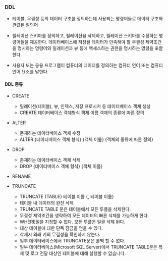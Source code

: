 
### DDL

- 테이블, 무결성 등의 데이터 구조를 정의하는데 사용되는 명령어들로 데이터 구조와 관련된 질의어

- 릴레이션 스키마를 정의하고, 릴레이션을 삭제하고, 릴레이션 스키마를 수정하는 명령어들을 제공한다. 데이터베이스에 저장될 데이터가 만족해야 할 무결성 제약조건을 명시하는 명령어와 릴레이션과 뷰 등에 액세스하는 권한을 명시하는 명령을 포함한다.

- 사용자 또는 응용 프로그램이 컴퓨터의 데이터를 정의하는 컴퓨터 언어 또는 컴퓨터 언어 요소를 말한다.
#### DDL 종류

- CREATE
	- 릴레이션(테이블), 뷰, 인덱스, 저장 프로시저 등 데이터베이스 객체 생성
	- CREATE 데이터베이스 객체형식 객체 이름 
		  객체의 종류에 따른 정의

- ALTER
	- 존재하는 데이터베이스 객체 수정
	- ALTER {데이터베이스 객체 형식} {객체 이름}
	  {객체의 종류에 따른 정의}

- DROP
	- 존재하는 데이터베이스 객체 삭제
	- DROP {데이터베이스 객체 형식} {객체 이름}

- RENAME

- TRUNCATE
	- TRUNCATE {TABLE} 테이블 이름 {, 테이블 이름}
	- 테이블 내 데이터의 완전 삭제
	- TRUNCATE TABLE 문은 테이블에서 모든 투플을 삭제한다.
	- 무결성 제약조건을 생략하여 모든 데이터의 빠른 삭제를 가능하게 한다.
	- WHERE절을 지정할 수 없다. 모든 투플은 일괄 삭제 된다.
	- 대상 테이블에 대한 단독 잠금을 얻을 수 있다.
	- 삭제시 외래 키의 무결성을 확인하지 않는다.
	- 일부 데이터베이스에서 TRUNCATE문은 롤백 할 수 없다.
	- 일부 데이터베이스(Microsoft SQL Server)에서 TRUNCATE TABLE문은 복제 및 로그 전달 대상인 테이블에 대해 실행할 수 없습니다.